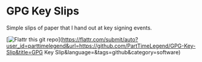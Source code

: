GPG Key Slips
=============

Simple slips of paper that I hand out at key signing events.

[![Flattr this git repo](http://api.flattr.com/button/flattr-badge-large.png)](https://flattr.com/submit/auto?user_id=parttimelegend&url=https://github.com/PartTimeLegend/GPG-Key-Slip&title=GPG Key Slip&language=&tags=github&category=software) 
